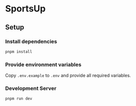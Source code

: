 # SportsUp

## Setup

### Install dependencies
```bash
pnpm install
```

### Provide environment variables

Copy `.env.example` to `.env` and provide all required variables.

### Development Server

```bash
pnpm run dev
```